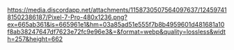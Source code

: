 https://media.discordapp.net/attachments/1158730507564097637/1245974181502386187/Pixel-7-Pro-480x1236.png?ex=665ab361&is=665961e1&hm=03a85ad51e555f7b8b4959601d481681a10f8ab38247647df7623e72fc9e96e3&=&format=webp&quality=lossless&width=257&height=662
